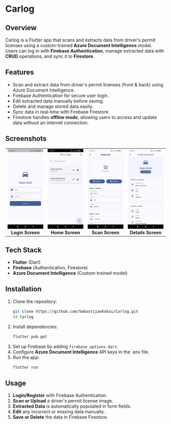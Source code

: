 # Carlog

## Overview
Carlog is a Flutter app that scans and extracts data from driver's permit licenses using a custom-trained **Azure Document Intelligence** model. Users can log in with **Firebase Authentication**, manage extracted data with **CRUD** operations, and sync it to **Firestore**.

## Features
- Scan and extract data from driver's permit licenses (front & back) using Azure Document Intelligence.
- Firebase Authentication for secure user login.
- Edit extracted data manually before saving.
- Delete and manage stored data easily.
- Sync data in real-time with Firebase Firestore.
- Firestore handles **offline mode**, allowing users to access and update data without an internet connection.

## Screenshots
<table>
  <tr>
    <td align="center">
      <img src="assets/screenshots/login_screen.jpg" alt="Login Screen" width="200"/>
      <br>
      <b>Login Screen</b>
    </td>
    <td align="center">
      <img src="assets/screenshots/home_screen.jpg" alt="Home Screen" width="200"/>
      <br>
      <b>Home Screen</b>
    </td>
    <td align="center">
      <img src="assets/screenshots/scan_screen.jpg" alt="Scan Screen" width="200"/>
      <br>
      <b>Scan Screen</b>
    </td>
    <td align="center">
      <img src="assets/screenshots/details_screen.jpg" alt="Details Screen" width="200"/>
      <br>
      <b>Details Screen</b>
    </td>
  </tr>
</table>

## Tech Stack
- **Flutter** (Dart)
- **Firebase** (Authentication, Firestore)
- **Azure Document Intelligence** (Custom-trained model)

## Installation
1. Clone the repository:
   ```bash
   git clone https://github.com/SebastijanKokai/Carlog.git
   cd Carlog
   ```
2. Install dependencies:
   ```bash
   flutter pub get
   ```
3. Set up Firebase by adding `firebase_options.dart`.
4. Configure **Azure Document Intelligence** API keys in the .env file.
5. Run the app:
   ```bash
   flutter run
   ```

## Usage
1. **Login/Register** with Firebase Authentication.
2. **Scan or Upload** a driver's permit license image.
3. **Extracted Data** is automatically populated in form fields.
4. **Edit** any incorrect or missing data manually.
5. **Save or Delete** the data in Firebase Firestore.